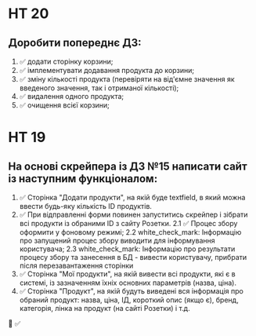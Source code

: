 # HT 20

## Доробити попереднє ДЗ:
1. ✅ додати сторінку корзини;
2. ✅ імплементувати додавання продукта до корзини; 
3. ✅ зміну кількості продукта (перевіряти на від'ємне значення як введеного значення, так і отриманої кількості); 
4. ✅ видалення одного продукта; 
5. ✅ очищення всієї корзини;


# HT 19

## На основі скрейпера із ДЗ №15 написати сайт із наступним функціоналом:

1. :white_check_mark: Сторінка "Додати продукти", на якій буде textfield, в який можна ввести будь-яку кількість ID продуктів. 
2. :white_check_mark: При відправленні форми повинен запуститись скрейпер і зібрати всі продукти із обраними ID з сайту Розетки.
    2.1 :white_check_mark: Процес збору оформити у фоновому режимі;
    2.2 white_check_mark: Інформацію про запущений процес збору виводити для інформування користувача;
    2.3 white_check_mark: Інформацію про результати процесу збору та занесення в БД - вивести користувачу, прибрати після перезавантаження сторінки
3. :white_check_mark: Сторінка "Мої продукти", на якій вивести всі продукти, які є в системі, із зазначенням їхніх основних параметрів (назва, ціна).
4. :white_check_mark: Сторінка "Продукт", на якій будуть виведені вся інформація про обраний продукт: назва, ціна, ІД, короткий опис (якщо є), бренд, категорія, лінка на продукт (на сайті Розетки) і т.д.

:black_square_button: :white_check_mark:

